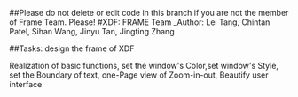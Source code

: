##Please do not delete or edit code in this branch if you are not the member of Frame Team. Please!
#XDF: FRAME Team
_Author: Lei Tang, Chintan Patel, Sihan Wang, Jinyu Tan, Jingting Zhang

##Tasks: design the frame of XDF

Realization of basic functions, set the window's Color,set window's Style, set the Boundary of text, one-Page view of Zoom-in-out, Beautify user interface

